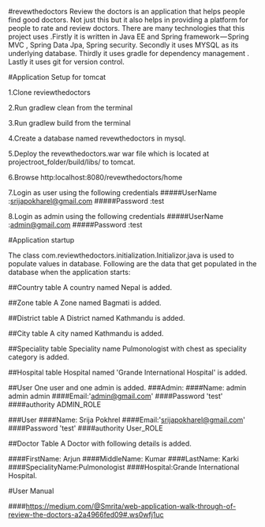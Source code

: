 #revewthedoctors
Review the doctors is an application that helps people find good doctors. Not just this but it also helps in providing a platform for people to rate and review doctors. There are many technologies that this project uses .Firstly it is written in Java EE and Spring framework — Spring MVC , Spring Data Jpa, Spring security. Secondly it uses MYSQL as its underlying database. Thirdly it uses gradle for dependency management . Lastly it uses git for version control.

#Application Setup  for tomcat

1.Clone reviewthedoctors

2.Run gradlew clean from the terminal

3.Run gradlew build from the terminal

4.Create a database named revewthedoctors in mysql.

5.Deploy the revewthedoctors.war war file which is located at projectroot_folder/build/libs/ to tomcat.

6.Browse http:localhost:8080/revewthedoctors/home

7.Login as user using the following credentials
#####UserName :srijapokharel@gmail.com
#####Password :test

8.Login as admin using the following credentials
#####UserName :admin@gmail.com
#####Password :test

#Application startup

The class com.reviewthedoctors.initialization.Initializor.java is used to populate values in database. 
Following are the data that get populated in the database when the application starts:

##Country table
A country named Nepal is added.

##Zone table
A Zone named Bagmati is added.

##District table
A District named Kathmandu is added.

##City table
A city named Kathmandu is added.

##Speciality table
Speciality name Pulmonologist with chest as speciality category is added.

##Hospital table
Hospital named 'Grande International Hospital' is added.

##User
One user and one admin is added.
###Admin:
####Name: admin admin admin 
####Email:'admin@gmail.com'
####Password 'test' 
####authority ADMIN_ROLE

###User
####Name: Srija Pokhrel
####Email:'srijapokharel@gmail.com'
####Password 'test' 
####authority User_ROLE 

##Doctor Table
A Doctor with following details is added.

####FirstName: Arjun
####MiddleName: Kumar
####LastName: Karki
####SpecialityName:Pulmonologist
####Hospital:Grande International Hospital.

#User Manual

####https://medium.com/@Smrita/web-application-walk-through-of-review-the-doctors-a2a4966fed09#.ws0wfj1uc
